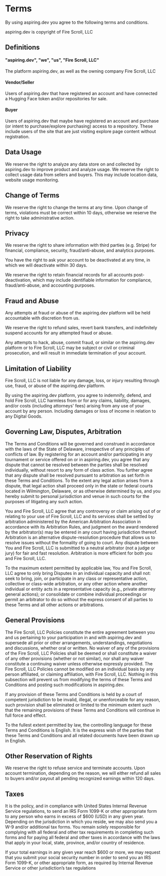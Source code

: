 # Terms

By using aspiring.dev you agree to the following terms and conditions.

aspiring.dev is copyright of Fire Scroll, LLC

## Definitions

#### "aspiring.dev", "we", "us", "Fire Scroll, LLC"

The platform aspiring.dev, as well as the owning company Fire Scroll, LLC

#### Vendor/Seller

Users of aspiring.dev that have registered an account and have connected a Hugging Face token and/or repositories for sale.

#### Buyer

Users of aspiring.dev that maybe have registered an account and purchase (or intent to purchase/explore purchasing) access to a repository. These include users of the site that are just visiting explore page content without registration.

## Data Usage

We reserve the right to analyze any data store on and collected by aspiring.dev to improve product and analyze usage. We reserve the right to collect usage data from sellers and buyers. This may include location data, website usage monitoring.

## Change of Terms

We reserve the right to change the terms at any time. Upon change of terms, violations must be correct within 10 days, otherwise we reserve the right to take administrative action.

## Privacy

We reserve the right to share information with third parties (e.g. Stripe) for financial, compliance, security, fraud/anti-abuse, and analytics purposes.

You have the right to ask your account to be deactivated at any time, in which we will deactivate within 30 days.

We reserve the right to retain financial records for all accounts post-deactivation, which may include identifiable information for compliance, fraud/anti-abuse, and accounting purposes.

## Fraud and Abuse

Any attempts at fraud or abuse of the aspiring.dev platform will be held accountable with discretion from us.

We reserve the right to refund sales, revert bank transfers, and indefinitely suspend accounts for any attempted fraud or abuse.

Any attempts to hack, abuse, commit fraud, or similar on the aspiring.dev platform or to Fire Scroll, LLC may be subject or civil or criminal prosecution, and will result in immediate termination of your account.

## Limitation of Liability

Fire Scroll, LLC is not liable for any damage, loss, or injury resulting through use, fraud, or abuse of the aspiring.dev platform.

By using the aspiring.dev platform, you agree to indemnify, defend, and hold Fire Scroll, LLC harmless from or for any claims, liability, damages, and/or costs (including attorneys' fees) arising from any use of your account by any person. Including damages or loss of income in relation to any Digital Goods.

## Governing Law, Disputes, Arbitration

The Terms and Conditions will be governed and construed in accordance with the laws of the State of Delaware, irrespective of any principles of conflicts of law. By registering for an account and/or participating in any tournament or service offered on or in aspiring.dev, you agree that any dispute that cannot be resolved between the parties shall be resolved individually, without resort to any form of class action. You further agree that any dispute shall be resolved pursuant to arbitration as set forth in these Terms and Conditions. To the extent any legal action arises from a dispute, that legal action shall proceed only in the state or federal courts located in Wilmington, Delaware, or as otherwise determined by us, and you hereby submit to personal jurisdiction and venue in such courts for the purposes of litigating any such action.

You and Fire Scroll, LLC agree that any controversy or claim arising out of or relating to your use of Fire Scroll, LLC and its services shall be settled by arbitration administered by the American Arbitration Association in accordance with its Arbitration Rules, and judgment on the award rendered by the arbitrator(s) may be entered in any court having jurisdiction thereof. Arbitration is an alternative dispute-resolution procedure that allows us to resolve issues without the formality of going to court. Any dispute between You and Fire Scroll, LLC is submitted to a neutral arbitrator (not a judge or jury) for fair and fast resolution. Arbitration is more efficient for both you and Fire Scroll, LLC.

To the maximum extent permitted by applicable law, You and Fire Scroll, LLC agree to only bring Disputes in an individual capacity and shall not: seek to bring, join, or participate in any class or representative action, collective or class-wide arbitration, or any other action where another individual or entity acts in a representative capacity (e.g., private attorney general actions); or consolidate or combine individual proceedings or permit an arbitrator to do so without the express consent of all parties to these Terms and all other actions or arbitrations.

## General Provisions

The Fire Scroll, LLC Policies constitute the entire agreement between you and us pertaining to your participation in and with aspiring.dev and supersede all prior or other arrangements, understandings, negotiations and discussions, whether oral or written. No waiver of any of the provisions of the Fire Scroll, LLC Policies shall be deemed or shall constitute a waiver of any other provisions (whether or not similar), nor shall any waiver constitute a continuing waiver unless otherwise expressly provided. The Fire Scroll, LLC Policies cannot be modified on an individual basis by any person affiliated, or claiming affiliation, with Fire Scroll, LLC. Nothing in this subsection will prevent us from modifying the terms of these Terms and Conditions and posting such modifications in aspiring.dev.

If any provision of these Terms and Conditions is held by a court of competent jurisdiction to be invalid, illegal, or unenforceable for any reason, such provision shall be eliminated or limited to the minimum extent such that the remaining provisions of these Terms and Conditions will continue in full force and effect.

To the fullest extent permitted by law, the controlling language for these Terms and Conditions is English. It is the express wish of the parties that these Terms and Conditions and all related documents have been drawn up in English.

## Other Reservation of Rights

We reserve the right to refuse service and terminate accounts. Upon account termination, depending on the reason, we will either refund all sales to buyers and/or payout all pending recognized earnings within 120 days.

## Taxes

It is the policy, and in compliance with United States Internal Revenue Service regulations, to send an IRS Form 1099-K or other appropriate form to any person who earns in excess of $600 (USD) in any given year. Depending on the jurisdiction in which you reside, we may also send you a W-9 and/or additional tax forms. You remain solely responsible for complying with all federal and other tax requirements in completing such forms and for paying all federal and other taxes in accordance with the laws that apply in your local, state, province, and/or country of residence.

If your total earnings in any given year reach $600 or more, we may request that you submit your social security number in order to send you an IRS Form 1099-K, or other appropriate form, as required by Internal Revenue Service or other jurisdiction’s tax regulations
